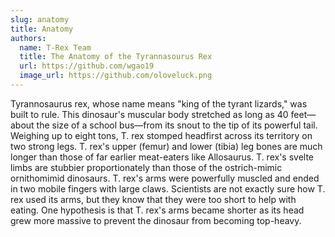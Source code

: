 ```yaml
---
slug: anatomy
title: Anatomy
authors:
  name: T-Rex Team
  title: The Anatomy of the Tyrannasourus Rex
  url: https://github.com/wgao19
  image_url: https://github.com/oloveluck.png
---
```


Tyrannosaurus rex, whose name means "king of the tyrant lizards," was built to rule. This dinosaur's muscular body stretched as long as 40 feet—about the size of a school bus—from its snout to the tip of its powerful tail. Weighing up to eight tons, T. rex stomped headfirst across its territory on two strong legs. T. rex's upper (femur) and lower (tibia) leg bones are much longer than those of far earlier meat-eaters like Allosaurus. T. rex's svelte limbs are stubbier proportionately than those of the ostrich-mimic ornithomimid dinosaurs. T. rex's arms were powerfully muscled and ended in two mobile fingers with large claws. Scientists are not exactly sure how T. rex used its arms, but they know that they were too short to help with eating. One hypothesis is that T. rex's arms became shorter as its head grew more massive to prevent the dinosaur from becoming top-heavy.
